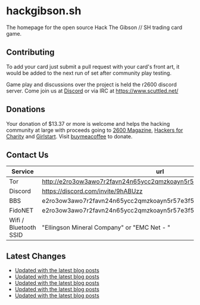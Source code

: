 # hackgibson.sh
The homepage for the open source Hack The Gibson // SH trading card game.


## Contributing

To add your card just submit a pull request with your card's front art, it would be added to the next run of set after community play testing.

Game play and discussions over the project is held the r2600 discord server. Come join us at [Discord](https://discord.com/invite/9hABUzz) or via IRC at https://www.scuttled.net/


## Donations

Your donation of $13.37 or more is welcome and helps the hacking community at large with proceeds going to [2600 Magazine](https://2600.com/), [Hackers for Charity](https://hackersforcharity.org) and [Girlstart](https://girlstart.org).  Visit [buymeacoffee](https://www.buymeacoffee.com/hackgibson.sh) to donate.


## Contact Us

Service | url
-|-
Tor | http://e2ro3ow3awo7r2favn24n65ycc2qmzkoayn5r57e3f56nvjwdcgg32ad.onion
Discord | https://discord.com/invite/9hABUzz
BBS | e2ro3ow3awo7r2favn24n65ycc2qmzkoayn5r57e3f56nvjwdcgg32ad.onion:23
FidoNET | e2ro3ow3awo7r2favn24n65ycc2qmzkoayn5r57e3f56nvjwdcgg32ad.onion:24554
Wifi / Bluetooth SSID | "Ellingson Mineral Company" or "EMC Net - <fidonet address>"

## Latest Changes
<!-- BLOG-POST-LIST:START -->
- [Updated with the latest blog posts](https://github.com/DFW2600/hackgibson.sh/commit/5db6c6fb2d0134b4e1d0e4890118b9f4c267f9a5)
- [Updated with the latest blog posts](https://github.com/DFW2600/hackgibson.sh/commit/a7380ceca0f2e435471c085404de78b38c1bf276)
- [Updated with the latest blog posts](https://github.com/DFW2600/hackgibson.sh/commit/6ed7af7de48d7a7531ff29b86b4ee9435b8e5e3c)
- [Updated with the latest blog posts](https://github.com/DFW2600/hackgibson.sh/commit/debf79a75b4047e13ac82116fce3c7ffb8b5fbc8)
- [Updated with the latest blog posts](https://github.com/DFW2600/hackgibson.sh/commit/838c713ae7fa65b85bab2e4b8e739e6944a9dc60)
<!-- BLOG-POST-LIST:END -->
